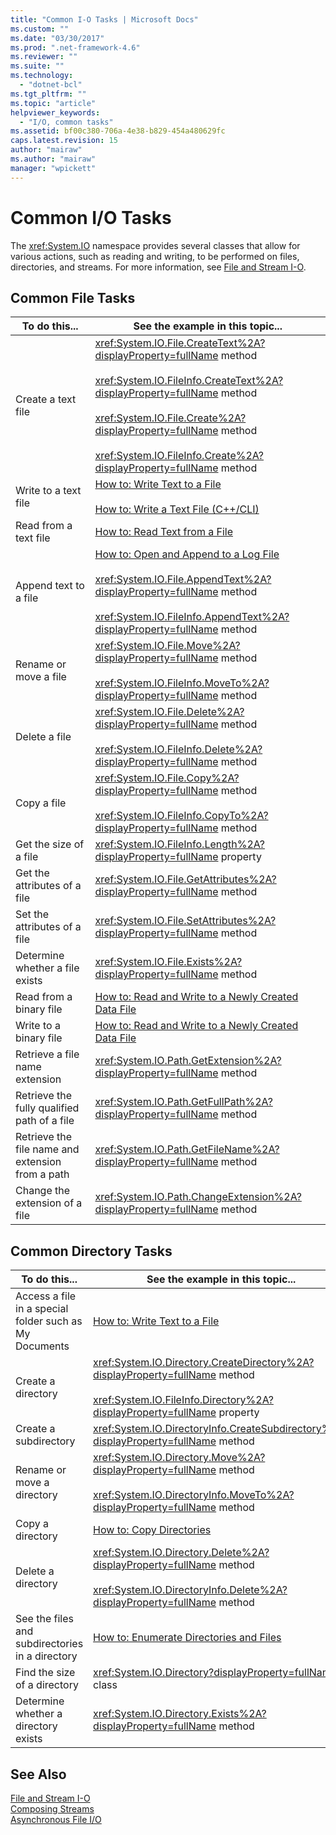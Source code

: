 ```yaml
---
title: "Common I-O Tasks | Microsoft Docs"
ms.custom: ""
ms.date: "03/30/2017"
ms.prod: ".net-framework-4.6"
ms.reviewer: ""
ms.suite: ""
ms.technology: 
  - "dotnet-bcl"
ms.tgt_pltfrm: ""
ms.topic: "article"
helpviewer_keywords: 
  - "I/O, common tasks"
ms.assetid: bf00c380-706a-4e38-b829-454a480629fc
caps.latest.revision: 15
author: "mairaw"
ms.author: "mairaw"
manager: "wpickett"
---
```

# Common I/O Tasks
The <xref:System.IO> namespace provides several classes that allow for various actions, such as reading and writing, to be performed on files, directories, and streams. For more information, see [File and Stream I-O](../../../docs/standard/io/index.md).  
  
## Common File Tasks  
  
|To do this...|See the example in this topic...|  
|-------------------|--------------------------------------|  
|Create a text file|<xref:System.IO.File.CreateText%2A?displayProperty=fullName> method<br /><br /> <xref:System.IO.FileInfo.CreateText%2A?displayProperty=fullName> method<br /><br /> <xref:System.IO.File.Create%2A?displayProperty=fullName> method<br /><br /> <xref:System.IO.FileInfo.Create%2A?displayProperty=fullName> method|  
|Write to a text file|[How to: Write Text to a File](../../../docs/standard/io/how-to-write-text-to-a-file.md)<br /><br /> [How to: Write a Text File (C++/CLI)](http://msdn.microsoft.com/library/39ecdba6-84e0-485c-a202-84cf6d7b8d4a)|  
|Read from a text file|[How to: Read Text from a File](../../../docs/standard/io/how-to-read-text-from-a-file.md)|  
|Append text to a file|[How to: Open and Append to a Log File](../../../docs/standard/io/how-to-open-and-append-to-a-log-file.md)<br /><br /> <xref:System.IO.File.AppendText%2A?displayProperty=fullName> method<br /><br /> <xref:System.IO.FileInfo.AppendText%2A?displayProperty=fullName> method|  
|Rename or move a file|<xref:System.IO.File.Move%2A?displayProperty=fullName> method<br /><br /> <xref:System.IO.FileInfo.MoveTo%2A?displayProperty=fullName> method|  
|Delete a file|<xref:System.IO.File.Delete%2A?displayProperty=fullName> method<br /><br /> <xref:System.IO.FileInfo.Delete%2A?displayProperty=fullName> method|  
|Copy a file|<xref:System.IO.File.Copy%2A?displayProperty=fullName> method<br /><br /> <xref:System.IO.FileInfo.CopyTo%2A?displayProperty=fullName> method|  
|Get the size of a file|<xref:System.IO.FileInfo.Length%2A?displayProperty=fullName> property|  
|Get the attributes of a file|<xref:System.IO.File.GetAttributes%2A?displayProperty=fullName> method|  
|Set the attributes of a file|<xref:System.IO.File.SetAttributes%2A?displayProperty=fullName> method|  
|Determine whether a file exists|<xref:System.IO.File.Exists%2A?displayProperty=fullName> method|  
|Read from a binary file|[How to: Read and Write to a Newly Created Data File](../../../docs/standard/io/how-to-read-and-write-to-a-newly-created-data-file.md)|  
|Write to a binary file|[How to: Read and Write to a Newly Created Data File](../../../docs/standard/io/how-to-read-and-write-to-a-newly-created-data-file.md)|  
|Retrieve a file name extension|<xref:System.IO.Path.GetExtension%2A?displayProperty=fullName> method|  
|Retrieve the fully qualified path of a file|<xref:System.IO.Path.GetFullPath%2A?displayProperty=fullName> method|  
|Retrieve the file name and extension from a path|<xref:System.IO.Path.GetFileName%2A?displayProperty=fullName> method|  
|Change the extension of a file|<xref:System.IO.Path.ChangeExtension%2A?displayProperty=fullName> method|  
  
## Common Directory Tasks  
  
|To do this...|See the example in this topic...|  
|-------------------|--------------------------------------|  
|Access a file in a special folder such as My Documents|[How to: Write Text to a File](../../../docs/standard/io/how-to-write-text-to-a-file.md)|  
|Create a directory|<xref:System.IO.Directory.CreateDirectory%2A?displayProperty=fullName> method<br /><br /> <xref:System.IO.FileInfo.Directory%2A?displayProperty=fullName> property|  
|Create a subdirectory|<xref:System.IO.DirectoryInfo.CreateSubdirectory%2A?displayProperty=fullName> method|  
|Rename or move a directory|<xref:System.IO.Directory.Move%2A?displayProperty=fullName> method<br /><br /> <xref:System.IO.DirectoryInfo.MoveTo%2A?displayProperty=fullName> method|  
|Copy a directory|[How to: Copy Directories](../../../docs/standard/io/how-to-copy-directories.md)|  
|Delete a directory|<xref:System.IO.Directory.Delete%2A?displayProperty=fullName> method<br /><br /> <xref:System.IO.DirectoryInfo.Delete%2A?displayProperty=fullName> method|  
|See the files and subdirectories in a directory|[How to: Enumerate Directories and Files](../../../docs/standard/io/how-to-enumerate-directories-and-files.md)|  
|Find the size of a directory|<xref:System.IO.Directory?displayProperty=fullName> class|  
|Determine whether a directory exists|<xref:System.IO.Directory.Exists%2A?displayProperty=fullName> method|  
  
## See Also  
 [File and Stream I-O](../../../docs/standard/io/index.md)   
 [Composing Streams](../../../docs/standard/io/composing-streams.md)   
 [Asynchronous File I/O](../../../docs/standard/io/asynchronous-file-i-o.md)
